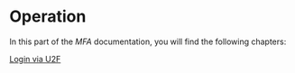 # Operation

In this part of the *MFA* documentation, you will find the following chapters:

[Login via U2F](./01_U2FLogin.md)
